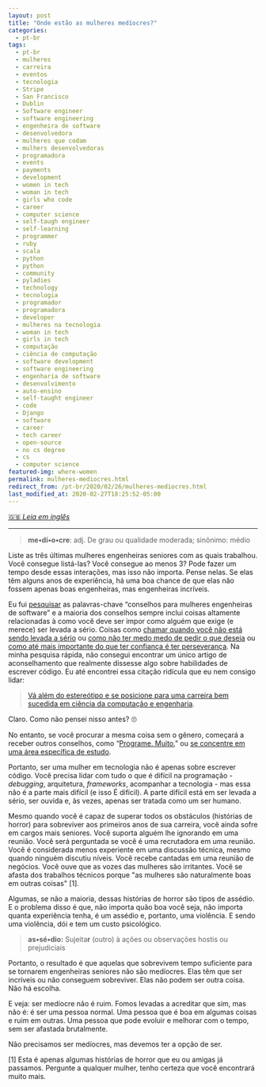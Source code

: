 ```yaml
---
layout: post
title: "Onde estão as mulheres medíocres?"
categories:
  - pt-br
tags:
  - pt-br
  - mulheres
  - carreira
  - eventos
  - tecnologia
  - Stripe
  - San Francisco
  - Dublin
  - Software engineer
  - software engineering
  - engenheira de software
  - desenvolvedora
  - mulheres que codam
  - mulhers desenvolvedoras
  - programadora
  - events
  - payments
  - development
  - women in tech
  - woman in tech
  - girls who code
  - career
  - computer science
  - self-taugh engineer
  - self-learning
  - programmer
  - ruby
  - scala
  - python
  - python
  - community 
  - pyladies
  - technology
  - tecnologia
  - programador
  - programadora
  - developer
  - mulheres na tecnologia
  - woman in tech
  - girls in tech
  - computação
  - ciência de computação
  - software development
  - software engineering
  - engenharia de software
  - desenvolvimento
  - auto-ensino
  - self-taught engineer
  - code
  - Django
  - software
  - career
  - tech career
  - open-source
  - no cs degree
  - cs
  - computer science
featured-img: where-women
permalink: mulheres-mediocres.html
redirect_from: /pt-br/2020/02/26/mulheres-mediocres.html
last_modified_at: 2020-02-27T18:25:52-05:00
---
```


[🇬🇧 *Leia em inglês*]({{base}}/mediocre-women.html)

---

> **me•dí•o•cre**: adj. De grau ou qualidade moderada; sinônimo: médio

Liste as três últimas mulheres engenheiras seniores com as quais trabalhou. Você consegue listá-las? Você consegue ao menos 3? Pode fazer um tempo desde essas interações, mas isso não importa. Pense nelas. Se elas têm alguns anos de experiência, há uma boa chance de que elas não fossem apenas boas engenheiras, mas engenheiras incríveis.


Eu fui [pesquisar](https://duckduckgo.com/) as palavras-chave “conselhos para mulheres engenheiras de software” e a maioria dos conselhos sempre inclui coisas altamente relacionadas à como você deve ser impor como alguém que exige (e merece) ser levada a sério. Coisas como [chamar quando você não está sendo levada a sério](https://www.ivanti.com/blog/the-challenges-of-being-a-woman-in-technology) ou [como não ter medo medo de pedir o que deseja](https://techbeacon.com/app-dev-testing/women-software-development-8-success-stories-5-tips-advancement) ou [como até mais importante do que ter confiança é ter perseverança](https://hackbrightacademy.com/blog/12-pieces-advice-female-software-engineers/). Na minha pesquisa rápida, não consegui encontrar um único artigo de aconselhamento que realmente dissesse algo sobre habilidades de escrever código. Eu até encontrei essa citação ridícula que eu nem consigo lidar:



> [Vá além do estereótipo e se posicione para uma carreira bem sucedida em ciência da computação e engenharia](https://techcrunch.com/2015/07/02/tips-for-being-a-successful-female-engineer-in-silicon-valley-and-beyond/).


Claro. Como não pensei nisso antes? 🙄

No entanto, se você procurar a mesma coisa sem o gênero, começará a receber outros conselhos, como “[Programe. Muito.](https://mashable.com/2015/08/19/software-engineer-career-advice/?europe=true)" ou [se concentre em uma área específica de estudo](https://www.codingdojo.com/blog/5-tips-aspiring-software-engineers).

Portanto, ser uma mulher em tecnologia não é apenas sobre escrever código. Você precisa lidar com tudo o que é difícil na programação - *debugging*, arquitetura, *frameworks*, acompanhar a tecnologia - mas essa não é a parte mais difícil (e isso É difícil). A parte difícil está em ser levada a sério, ser ouvida e, às vezes, apenas ser tratada como um ser humano.

Mesmo quando você é capaz de superar todos os obstáculos (histórias de horror) para sobreviver aos primeiros anos de sua carreira, você ainda sofre em cargos mais seniores. Você suporta alguém lhe ignorando em uma reunião. Você será perguntada se você é uma recrutadora em uma reunião. Você é considerada menos experiente em uma discussão técnica, mesmo quando ninguém discutiu níveis. Você recebe cantadas em uma reunião de negócios. Você ouve que as vozes das mulheres são irritantes. Você se afasta dos trabalhos técnicos porque "as mulheres são naturalmente boas em outras coisas" [1].

Algumas, se não a maioria, dessas histórias de horror são tipos de assédio. E o problema disso é que, não importa quão boa você seja, não importa quanta experiência tenha, é um assédio e, portanto, uma violência. E sendo uma violência, dói e tem um custo psicológico.

> **as•sé•dio:** Sujeita**r** (outro) à ações ou observações hostis ou prejudiciais

Portanto, o resultado é que aquelas que sobrevivem tempo suficiente para se tornarem engenheiras seniores não são medíocres. Elas têm que ser incríveis ou não conseguem sobreviver. Elas não podem ser outra coisa. Não há escolha.

E veja: ser medíocre não é ruim. Fomos levadas a acreditar que sim, mas não é: é ser uma pessoa normal. Uma pessoa que é boa em algumas coisas e ruim em outras. Uma pessoa que pode evoluir e melhorar com o tempo, sem ser afastada brutalmente.

Não precisamos ser medíocres, mas devemos ter a opção de ser.

[1] Esta é apenas algumas histórias de horror que eu ou amigas já passamos. Pergunte a qualquer mulher, tenho certeza que você encontrará muito mais.
